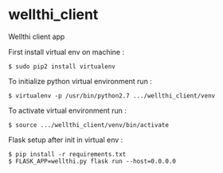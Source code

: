 # wellthi_client
Wellthi client app

First install virtual env on machine : 
```
$ sudo pip2 install virtualenv
```

To initialize python virtual environment run : 
```
$ virtualenv -p /usr/bin/python2.7 .../wellthi_client/venv
```

To activate virtual environment run :
```
$ source .../wellthi_client/venv/bin/activate
```

Flask setup after init in virtual env :
```
$ pip install -r requirements.txt
$ FLASK_APP=wellthi.py flask run --host=0.0.0.0
```


